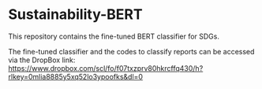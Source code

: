 # Sustainability-BERT
This repository contains the fine-tuned BERT classifier for SDGs.

The fine-tuned classifier and the codes to classify reports can be accessed via the DropBox link: https://www.dropbox.com/scl/fo/f07txzprv80hkrcffq430/h?rlkey=0mlia8885y5xq52lo3ypoofks&dl=0
